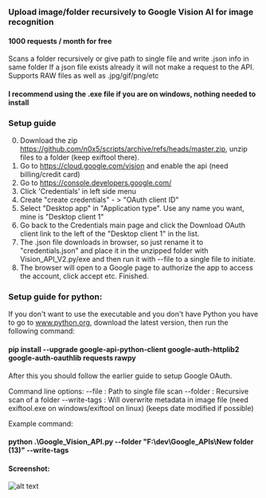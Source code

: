 ### Upload image/folder recursively to Google Vision AI for image recognition
#### 1000 requests / month for free
Scans a folder recursively or give path to single file and write .json info in same folder
If a json file exists already it will not make a request to the API.
Supports RAW files as well as .jpg/gif/png/etc
#### I recommend using the .exe file if you are on windows, nothing needed to install

### Setup guide
0) Download the zip https://github.com/n0x5/scripts/archive/refs/heads/master.zip, unzip files to a folder (keep exiftool there).
1) Go to https://cloud.google.com/vision and enable the api (need billing/credit card)
2) Go to https://console.developers.google.com/
2) Click 'Credentials' in left side menu
3) Create "create credentials" - > "OAuth client ID"
4) Select "Desktop app" in "Application type". Use any name you want, mine is "Desktop client 1"
5) Go back to the Credentials main page and click the Download OAuth client link to the left of the "Desktop client 1" in the list.
6) The .json file downloads in browser, so just rename it to "credentials.json" and place it in the unzipped folder with Vision_API_V2.py/exe and then run it with --file to a single file to initiate.
7) The browser will open to a Google page to authorize the app to access the account, click accept etc. Finished.

### Setup guide for python:
If you don't want to use the executable and you don't have Python you have to go to www.python.org, download the latest version, then run the following command:
#### pip install --upgrade google-api-python-client google-auth-httplib2 google-auth-oauthlib requests rawpy
    
After this you should follow the earlier guide to setup Google OAuth.

Command line options:
--file : Path to single file scan
--folder : Recursive scan of a folder
--write-tags : Will overwrite metadata in image file (need exiftool.exe on windows/exiftool on linux) (keeps date modified if possible)

Example command:
#### python .\Google_Vision_API.py --folder "F:\dev\Google_APIs\New folder (13)" --write-tags

#### Screenshot:
![alt text](https://raw.githubusercontent.com/n0x5/scripts/master/Google_Tools/raw.png)
